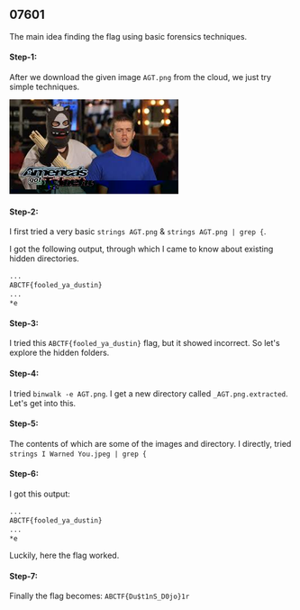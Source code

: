 ## 07601
The main idea finding the flag using basic forensics techniques.

#### Step-1:
After we download the given image `AGT.png` from the cloud, we just try simple techniques.

<img src="AGT.png">

#### Step-2:
I first tried a very basic `strings AGT.png` &  `strings AGT.png | grep {`.

I got the following output, through which I came to know about existing hidden directories.
```
...
ABCTF{fooled_ya_dustin}
...
*e
```
#### Step-3:
I tried this `ABCTF{fooled_ya_dustin}` flag, but it showed incorrect. So let's explore the hidden folders.

#### Step-4:
I tried `binwalk -e AGT.png`. I get a new directory called `_AGT.png.extracted`. Let's get into this.

#### Step-5:
The contents of which are some of the images and directory. I directly, tried
`strings I Warned You.jpeg | grep {`

#### Step-6:

I got this output:
```
...
ABCTF{fooled_ya_dustin}
...
*e
```

Luckily, here the flag worked.
#### Step-7:
Finally the flag becomes:
`ABCTF{Du$t1nS_D0jo}1r`
